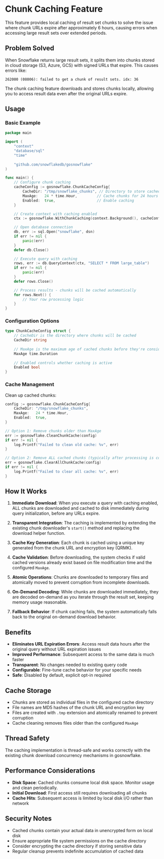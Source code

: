 # Chunk Caching Feature

This feature provides local caching of result set chunks to solve the issue where chunk URLs expire after approximately 6 hours, causing errors when accessing large result sets over extended periods.

## Problem Solved

When Snowflake returns large result sets, it splits them into chunks stored in cloud storage (S3, Azure, GCS) with signed URLs that expire. This causes errors like:

```
262000 (08006): failed to get a chunk of result sets. idx: 36
```

The chunk caching feature downloads and stores chunks locally, allowing you to access result data even after the original URLs expire.

## Usage

### Basic Example

```go
package main

import (
    "context"
    "database/sql"
    "time"
    
    "github.com/snowflakedb/gosnowflake"
)

func main() {
    // Configure chunk caching
    cacheConfig := gosnowflake.ChunkCacheConfig{
        CacheDir: "/tmp/snowflake_chunks", // Directory to store cached chunks
        MaxAge:   24 * time.Hour,         // Cache chunks for 24 hours
        Enabled:  true,                   // Enable caching
    }

    // Create context with caching enabled
    ctx := gosnowflake.WithChunkCaching(context.Background(), cacheConfig)

    // Open database connection
    db, err := sql.Open("snowflake", dsn)
    if err != nil {
        panic(err)
    }
    defer db.Close()

    // Execute query with caching
    rows, err := db.QueryContext(ctx, "SELECT * FROM large_table")
    if err != nil {
        panic(err)
    }
    defer rows.Close()

    // Process results - chunks will be cached automatically
    for rows.Next() {
        // Your row processing logic
    }
}
```

### Configuration Options

```go
type ChunkCacheConfig struct {
    // CacheDir is the directory where chunks will be cached
    CacheDir string
    
    // MaxAge is the maximum age of cached chunks before they're considered stale
    MaxAge time.Duration
    
    // Enabled controls whether caching is active
    Enabled bool
}
```

### Cache Management

Clean up cached chunks:

```go
config := gosnowflake.ChunkCacheConfig{
    CacheDir: "/tmp/snowflake_chunks",
    MaxAge:   24 * time.Hour,
    Enabled:  true,
}

// Option 1: Remove chunks older than MaxAge
err := gosnowflake.CleanChunkCache(config)
if err != nil {
    log.Printf("Failed to clean old cache: %v", err)
}

// Option 2: Remove ALL cached chunks (typically after processing is complete)
err = gosnowflake.ClearAllChunkCache(config)
if err != nil {
    log.Printf("Failed to clear all cache: %v", err)
}
```

## How It Works

1. **Immediate Download**: When you execute a query with caching enabled, ALL chunks are downloaded and cached to disk immediately during query initialization, before any URLs expire.

2. **Transparent Integration**: The caching is implemented by extending the existing chunk downloader's `start()` method and replacing the download helper function.

3. **Cache Key Generation**: Each chunk is cached using a unique key generated from the chunk URL and encryption key (QRMK).

4. **Cache Validation**: Before downloading, the system checks if valid cached versions already exist based on file modification time and the configured `MaxAge`.

5. **Atomic Operations**: Chunks are downloaded to temporary files and atomically moved to prevent corruption from incomplete downloads.

6. **On-Demand Decoding**: While chunks are downloaded immediately, they are decoded on-demand as you iterate through the result set, keeping memory usage reasonable.

7. **Fallback Behavior**: If chunk caching fails, the system automatically falls back to the original on-demand download behavior.

## Benefits

- **Eliminates URL Expiration Errors**: Access result data hours after the original query without URL expiration issues
- **Improved Performance**: Subsequent access to the same data is much faster
- **Transparent**: No changes needed to existing query code
- **Configurable**: Fine-tune cache behavior for your specific needs
- **Safe**: Disabled by default, explicit opt-in required

## Cache Storage

- Chunks are stored as individual files in the configured cache directory
- File names are MD5 hashes of the chunk URL and encryption key
- Files are created with `.tmp` extension and atomically renamed to prevent corruption
- Cache cleaning removes files older than the configured `MaxAge`

## Thread Safety

The caching implementation is thread-safe and works correctly with the existing chunk download concurrency mechanisms in gosnowflake.

## Performance Considerations

- **Disk Space**: Cached chunks consume local disk space. Monitor usage and clean periodically.
- **Initial Download**: First access still requires downloading all chunks
- **Cache Hits**: Subsequent access is limited by local disk I/O rather than network

## Security Notes

- Cached chunks contain your actual data in unencrypted form on local disk
- Ensure appropriate file system permissions on the cache directory
- Consider encrypting the cache directory if storing sensitive data
- Regular cleanup prevents indefinite accumulation of cached data